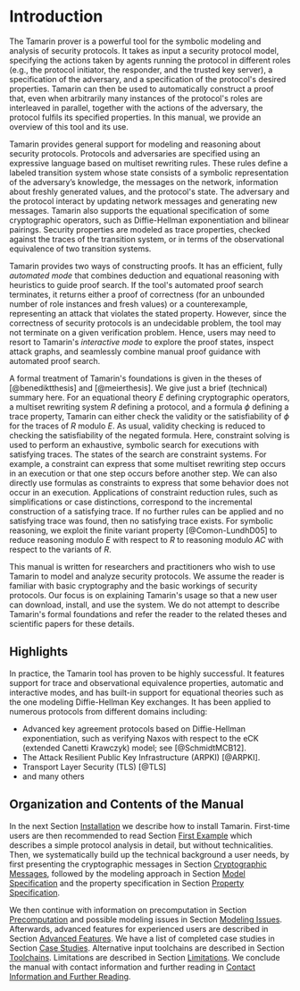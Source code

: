 
Introduction
========

The Tamarin prover is a powerful tool for the symbolic
modeling and analysis of security protocols.
It takes as input a security protocol model, specifying the actions taken by
agents running the protocol in different roles (e.g., the
protocol initiator, the responder, and the trusted key server), a specification
of the adversary, and a specification of the protocol's desired properties.
Tamarin can then be used to automatically construct a
proof that, even when arbitrarily many instances of the protocol's roles 
are interleaved in parallel, together
with the actions of the adversary, the protocol fulfils its
specified properties.  In this manual, we 
provide an overview of this tool and its use.

Tamarin provides general support for modeling and reasoning about
security protocols.  Protocols and adversaries are specified using an
expressive language based on multiset rewriting rules.  These rules
define a labeled transition system whose state consists of a symbolic
representation of the adversary’s knowledge, the messages on the
network, information about freshly generated values, and the protocol's
state.  The adversary and the protocol interact by updating network
messages and generating new messages.  Tamarin also supports the
equational specification of some cryptographic operators, such as
Diffie-Hellman exponentiation and bilinear pairings.  Security
properties are modeled as trace properties, checked against the traces
of the transition system, or in terms of the observational equivalence
of two transition systems.

Tamarin provides two ways of constructing proofs.  It has an efficient,
fully *automated mode* that combines deduction and equational
reasoning with heuristics to guide proof search.  If the tool's
automated proof search terminates, it returns either a proof of
correctness (for an unbounded number of role instances and fresh values)
or a counterexample, representing an attack that violates the stated
property.  However, since the correctness of security protocols is an
undecidable problem, the tool may not terminate on a given
verification problem.  Hence, users
may need to resort to Tamarin's *interactive mode* to explore the proof
states, inspect attack graphs, and seamlessly combine manual proof
guidance with automated proof search.

A formal treatment of Tamarin's foundations is given in the theses of
[@benediktthesis]
and [@meierthesis].  We give just a brief (technical) summary here.
For an equational theory $E$ defining cryptographic operators,
a multiset rewriting system $R$ defining a
protocol, and a formula $\phi$ defining a trace property, Tamarin can
either check the validity or the satisfiability of $\phi$ for the traces
of $R$ modulo $E$.  As usual, validity checking is reduced to checking
the satisfiability of the negated formula. Here, constraint solving is
used to perform an exhaustive, symbolic search for executions with
satisfying traces. The states of the search are constraint systems. For
example, a constraint can express that some multiset rewriting step
occurs in an execution or that one step occurs before another step. We
can also directly use formulas as constraints to express that some
behavior does not occur in an execution. Applications of constraint
reduction rules, such as simplifications or case distinctions,
correspond to the incremental construction of a satisfying trace. If no
further rules can be applied and no satisfying trace was found, then no
satisfying trace exists. For symbolic reasoning, we exploit the finite
variant property [@Comon-LundhD05]
to reduce reasoning modulo $E$ with respect to
$R$ to reasoning modulo $AC$ with respect to the variants of $R$.


This manual is written for researchers and practitioners who wish to
use Tamarin to model and analyze security protocols. We assume the
reader is familiar with basic cryptography and the basic workings of
security protocols. Our focus is on explaining Tamarin's usage so that
a new user can download, install, and use the system. We do not
attempt to describe Tamarin's formal foundations and refer the reader
to the related theses and scientific papers for these details.

Highlights
----------

In practice, the Tamarin tool has proven to be highly successful.
It features support for trace and observational equivalence properties, 
automatic and interactive modes, and has built-in support for equational 
theories such as the one modeling Diffie-Hellman Key exchanges. It has been 
applied to numerous protocols from different domains including:

* Advanced key agreement protocols based on Diffie-Hellman
exponentiation, such as verifying Naxos with respect to the
eCK (extended Canetti Krawczyk) model; see [@SchmidtMCB12].
* The Attack Resilient Public Key Infrastructure (ARPKI) [@ARPKI].
* Transport Layer Security (TLS) [@TLS]
* and many others


Organization and Contents of the Manual
---------------------------------------

In the next Section
[Installation](002_installation.html#sec:installation) we describe how
to install Tamarin. First-time users are then recommended to read
Section [First Example](003_example.html#initial-example) which
describes a simple protocol analysis in detail, but without
technicalities. Then, we systematically build up the technical
background a user needs, by first presenting the cryptographic
messages in Section [Cryptographic
Messages](004_cryptographic-messages.html#equational-theories), followed by
the modeling approach in Section [Model
Specification](005_protocol-specification.html#sec:model-specification) and
the property specification in Section [Property
Specification](006_property-specification.html#sec:property_specification).

We then continue with information on precomputation in Section
[Precomputation](007_precomputation.html#sec:precomputation) and
possible modeling issues in Section [Modeling
Issues](008_modeling-issues.html#sec:modeling-issues). Afterwards,
advanced features for experienced users are described in Section
[Advanced
Features](009_advanced-features.html#sec:advanced-features). We have a
list of completed case studies in Section [Case
Studies](010_case-studies.html#sec:case-studies). Alternative input
toolchains are described in Section
[Toolchains](011_toolchains.html#sec:tool-chains). Limitations are
described in Section
[Limitations](012_limitations.html#sec:limitations). We conclude the
manual with contact information and further reading in [Contact
Information and Further
Reading](013_contact-and-further-reading.html#sec:contact).
